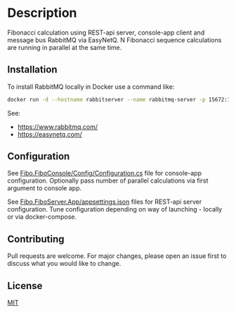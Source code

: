 # Description

Fibonacci calculation using REST-api server, console-app client and message bus RabbitMQ via EasyNetQ. N Fibonacci sequence calculations are running in parallel at the same time.

## Installation

To install RabbitMQ locally in Docker use a command like:

```bash
docker run -d --hostname rabbitserver --name rabbitmq-server -p 15672:15672 -p 5672:5672 rabbitmq:3-management
```

See:
- https://www.rabbitmq.com/
- https://easynetq.com/

## Configuration
See [Fibo.FiboConsole/Config/Configuration.cs](https://github.com/CherIgor/fibo-easynetq/tree/main/Fibo.FiboConsole/Fibo.FiboConsole/Config) file for console-app configuration. Optionally pass number of parallel calculations via first argument to console app.

See [Fibo.FiboServer.App/appsettings.json](https://github.com/CherIgor/fibo-easynetq/tree/main/Fibo.FiboServer/Fibo.FiboServer.App) files for REST-api server configuration. Tune configuration depending on way of launching - locally or via docker-compose.

## Contributing
Pull requests are welcome. For major changes, please open an issue first to discuss what you would like to change.

## License
[MIT](https://choosealicense.com/licenses/mit/)
